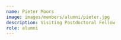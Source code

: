 ```yaml
---
name: Pieter Moors
image: images/members/alumni/pieter.jpg
description: Visiting Postdoctoral Fellow
role: alumni
---
```

